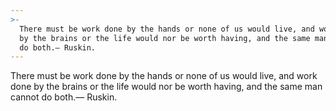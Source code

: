 ```yaml
---
>-
  There must be work done by the hands or none of us would live, and work done
  by the brains or the life would nor be worth having, and the same man cannot
  do both.— Ruskin.
---
```


There must be work done by the hands or none of us would live, and work done by the brains or the life would nor be worth having, and the same man cannot do both.— Ruskin.